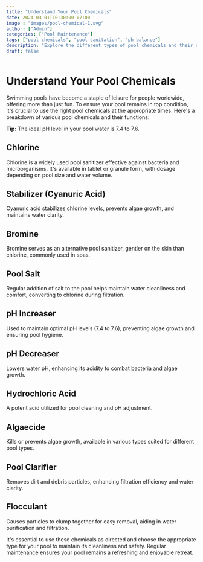 ```yaml
---
title: "Understand Your Pool Chemicals"
date: 2024-03-01T10:30:00-07:00
image : "images/pool-chemical-1.svg"
author: ["Admin"]
categories: ["Pool Maintenance"]
tags: ["pool chemicals", "pool sanitation", "ph balance"]
description: "Explore the different types of pool chemicals and their essential roles in maintaining a clean and safe swimming environment."
draft: false
---
```


# Understand Your Pool Chemicals

Swimming pools have become a staple of leisure for people worldwide, offering more than just fun. To ensure your pool remains in top condition, it's crucial to use the right pool chemicals at the appropriate times. Here's a breakdown of various pool chemicals and their functions:

**Tip:** The ideal pH level in your pool water is 7.4 to 7.6.

## Chlorine

Chlorine is a widely used pool sanitizer effective against bacteria and microorganisms. It's available in tablet or granule form, with dosage depending on pool size and water volume.

## Stabilizer (Cyanuric Acid)

Cyanuric acid stabilizes chlorine levels, prevents algae growth, and maintains water clarity.

## Bromine

Bromine serves as an alternative pool sanitizer, gentler on the skin than chlorine, commonly used in spas.

## Pool Salt

Regular addition of salt to the pool helps maintain water cleanliness and comfort, converting to chlorine during filtration.

## pH Increaser

Used to maintain optimal pH levels (7.4 to 7.6), preventing algae growth and ensuring pool hygiene.

## pH Decreaser

Lowers water pH, enhancing its acidity to combat bacteria and algae growth.

## Hydrochloric Acid

A potent acid utilized for pool cleaning and pH adjustment.

## Algaecide

Kills or prevents algae growth, available in various types suited for different pool types.

## Pool Clarifier

Removes dirt and debris particles, enhancing filtration efficiency and water clarity.

## Flocculant

Causes particles to clump together for easy removal, aiding in water purification and filtration.

It's essential to use these chemicals as directed and choose the appropriate type for your pool to maintain its cleanliness and safety. Regular maintenance ensures your pool remains a refreshing and enjoyable retreat.
